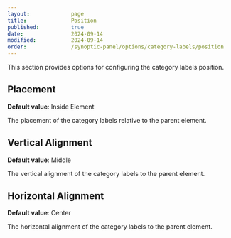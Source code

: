 ```yaml
---
layout:             page
title:              Position
published:          true
date:               2024-09-14
modified:           2024-09-14
order:              /synoptic-panel/options/category-labels/position
---
```

This section provides options for configuring the category labels position.

## Placement

**Default value**: Inside Element

The placement of the category labels relative to the parent element.

## Vertical Alignment

**Default value**: Middle

The vertical alignment of the category labels to the parent element.

## Horizontal Alignment

**Default value**: Center

The horizontal alignment of the category labels to the parent element.
